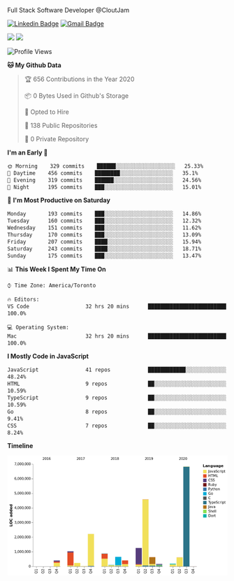 Full Stack Software Developer @CloutJam

[![Linkedin Badge](https://img.shields.io/badge/-Jesse%20Okeya-6633cc?style=flat-square&logo=Linkedin&logoColor=white&link=https://www.linkedin.com/in/jesse-okeya-45a38510a/)](https://www.linkedin.com/in/jesse-okeya-45a38510a/) 
[![Gmail Badge](https://img.shields.io/badge/-jesseokeya@gmail.com-6633cc?style=flat-square&logo=Gmail&logoColor=white&link=mailto:jesseokeya@gmail.com)](mailto:jesseokeya@gmail.com)

![](https://github-readme-stats.vercel.app/api?username=jesseokeya&show_icons=true&theme=radical) ![](https://github-readme-stats.vercel.app/api/top-langs/?username=jesseokeya&layout=compact&theme=radical)

<!--START_SECTION:waka-->
![Profile Views](http://img.shields.io/badge/Profile%20Views-47-blue)

**🐱 My Github Data** 

> 🏆 656 Contributions in the Year 2020
 > 
> 📦 0 Bytes Used in Github's Storage 
 > 
> 💼 Opted to Hire
 > 
> 📜 138 Public Repositories
 > 
> 🔑 0 Private Repository 
 > 
**I'm an Early 🐤** 

```text
🌞 Morning    329 commits    ██████░░░░░░░░░░░░░░░░░░░   25.33% 
🌆 Daytime    456 commits    ████████░░░░░░░░░░░░░░░░░   35.1% 
🌃 Evening    319 commits    ██████░░░░░░░░░░░░░░░░░░░   24.56% 
🌙 Night      195 commits    ███░░░░░░░░░░░░░░░░░░░░░░   15.01%

```
📅 **I'm Most Productive on Saturday** 

```text
Monday       193 commits    ███░░░░░░░░░░░░░░░░░░░░░░   14.86% 
Tuesday      160 commits    ███░░░░░░░░░░░░░░░░░░░░░░   12.32% 
Wednesday    151 commits    ███░░░░░░░░░░░░░░░░░░░░░░   11.62% 
Thursday     170 commits    ███░░░░░░░░░░░░░░░░░░░░░░   13.09% 
Friday       207 commits    ████░░░░░░░░░░░░░░░░░░░░░   15.94% 
Saturday     243 commits    ████░░░░░░░░░░░░░░░░░░░░░   18.71% 
Sunday       175 commits    ███░░░░░░░░░░░░░░░░░░░░░░   13.47%

```


📊 **This Week I Spent My Time On** 

```text
⌚︎ Time Zone: America/Toronto

🔥 Editors: 
VS Code                  32 hrs 20 mins      █████████████████████████   100.0%

💻 Operating System: 
Mac                      32 hrs 20 mins      █████████████████████████   100.0%

```

**I Mostly Code in JavaScript** 

```text
JavaScript               41 repos            ████████████░░░░░░░░░░░░░   48.24% 
HTML                     9 repos             ██░░░░░░░░░░░░░░░░░░░░░░░   10.59% 
TypeScript               9 repos             ██░░░░░░░░░░░░░░░░░░░░░░░   10.59% 
Go                       8 repos             ██░░░░░░░░░░░░░░░░░░░░░░░   9.41% 
CSS                      7 repos             ██░░░░░░░░░░░░░░░░░░░░░░░   8.24%

```


**Timeline**

![Chart not found](https://github.com/jesseokeya/jesseokeya/blob/master/charts/bar_graph.png) 


<!--END_SECTION:waka-->

